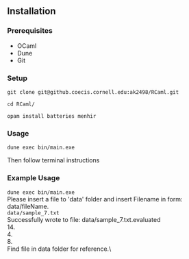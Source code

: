 ## Installation

### Prerequisites
- OCaml
- Dune
- Git

### Setup
```
git clone git@github.coecis.cornell.edu:ak2498/RCaml.git

cd RCaml/

opam install batteries menhir
```

### Usage
```
dune exec bin/main.exe
```
Then follow terminal instructions

### Example Usage

`dune exec bin/main.exe` \
Please insert a file to 'data' folder and insert Filename in form: data/fileName. \
`data/sample_7.txt`\
Successfully wrote to file: data/sample_7.txt.evaluated\
14.\
4.\
8.\
Find file in data folder for reference.\

